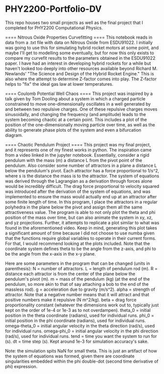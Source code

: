 # PHY2200-Portfolio-DV
This repo houses two small projects as well as the final project that I completed for PHY2200 Computational Physics.

==== Nitrous Oxide Properties Curvefitting ====
This notebook reads in data from a .txt file with data on Nitrous Oxide from ESDU91022. I initially was going to use this for simulating hybrid rocket motors at some point, and maybe I'll get to modelling some eventually, but for now this only exists to compare my curvefit results to the parameters obtained in the ESDU91022 paper. I have had an interest in developing hybrid rockets for a while but haven't looked too deeply into other resources available beyond Richard M. Newlands' "The Science and Design of the Hybrid Rocket Engine." This is also where the attempt to determine Z-factor comes into play. The Z-factor helps to "fix" the ideal gas law at lower temperatures.

==== Coulomb Potential Well Chaos ====
This project was inspired by a talk given by Tom Dooling about a system in which a charged particle constrained to move one-dimensionally oscillates in a well generated by and between two repulsive charges. One of these repulsive charges moves sinusoidally, and changing the frequency (and amplitude) leads to the system becoming chaotic at a certain point. This includes a plot of the position of the one-dimensionally moving particle over time, as well as the ability to generate phase plots of the system and even a bifurcation diagram.

==== Chaotic Pendulum Project ====
This project was my final project, and it represents one of my finest works in python. The inspiration came from a video linked in the jupyter notebook. Essentially, consider a rigid pendulum with the mass (m) a distance L from the pivot point of the pendulum.
Also consider some number of attractors in a plane a distance L below the pendulum's pivot. Each attractor has a force proportional to 1/s^2, where s is the distance the mass is to the attractor.
The system of equations was derived through the Lagrangian as a derivation through forces alone would be incredibly difficult. The drag force proportional to velocity squared was introduced after the derivation of the system of equations, and was implemented to ensure the mass would actually end up at an attractor after some finite length of time. In this program, I place the attractors in a regular polyhedra in the plane below the pivot and assign them all the same attractiveness value.
The program is able to not only plot the theta and phi position of the mass over time, but can also animate the system in xy, xz, and yz projections. Further, it attempts to replicate a plot similar to what was found in the aforementioned video. Keep in mind, generating this plot takes a significant amount of time because I did not choose to use numba given that the functions require global variables to operate in their current forms. For that, I would recommend looking at the plots included.
Note that the coordinate system defines theta to be the angle from the z-axis, and phi to be the angle from the x-axis in the x-y plane.

Here are some parameters in the program that can be changed (units in parenthesis):
N = number of attractors.
L = length of pendulum rod (m).
R = distance each attractor is from the center of the plane below the pendulum's pivot (m).
m = mass of the pendulum (kg) (at the end of the pendulum, so more akin to that of say attaching a bob to the end of the massless rod).
g = acceleration due to gravity (m/s^2).
alpha = strength of attractor. Note that a negative number means that it will attract and that positive numbers make it repulsive (N m^2/kg).
beta = drag force proportionality constant (whatever the dimensions work out to, typically just kept on the order of 1e-4 or 1e-3 as to not overdampen).
theta_0 = initial position in the theta coordinate (radians), used for individual runs.
phi_0 = initial position in the phi coordinate (radians), used for individual runs.
omega-theta_0 = initial angular velocity in the theta direction (rad/s), used for individual runs.
omega-phi_0 = initial angular velocity in the phi direction (rad/s), used for individual runs.
tend = time you want the system to run for (s).
dt = time step (s). Kept around 1e-3 for simulation accuracy's sake.

Note: the simulation spits NaN for small theta. This is just an artifact of how the system of equations was formed, given there are coordinate singularities embedded within the phi double-dot (second time derivative of phi) expression.
